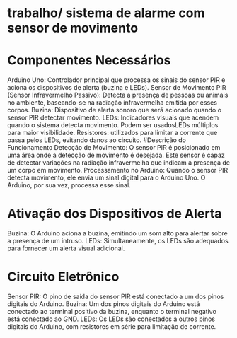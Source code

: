 # trabalho/ sistema de alarme com sensor de movimento

# Componentes Necessários
Arduino Uno: Controlador principal que processa os sinais do sensor PIR e aciona os dispositivos de alerta (buzina e LEDs).
Sensor de Movimento PIR (Sensor Infravermelho Passivo): Detecta a presença de pessoas ou animais no ambiente, baseando-se na radiação infravermelha emitida por esses corpos.
Buzina: Dispositivo de alerta sonoro que será acionado quando o sensor PIR detectar movimento.
LEDs: Indicadores visuais que acendem quando o sistema detecta movimento. Podem ser usados ​​LEDs múltiplos para maior visibilidade.
Resistores: utilizados para limitar a corrente que passa pelos LEDs, evitando danos ao circuito.
#Descrição do Funcionamento
Detecção de Movimento: O sensor PIR é posicionado em uma área onde a detecção de movimento é desejada. Este sensor é capaz de detectar variações na radiação infravermelha que indicam a presença de um corpo em movimento.
Processamento no Arduino: Quando o sensor PIR detecta movimento, ele envia um sinal digital para o Arduino Uno. O Arduino, por sua vez, processa esse sinal.
# Ativação dos Dispositivos de Alerta
Buzina: O Arduino aciona a buzina, emitindo um som alto para alertar sobre a presença de um intruso.
LEDs: Simultaneamente, os LEDs são adequados para fornecer um alerta visual adicional.
# Circuito Eletrônico
Sensor PIR: O pino de saída do sensor PIR está conectado a um dos pinos digitais do Arduino.
Buzina: Um dos pinos digitais do Arduino está conectado ao terminal positivo da buzina, enquanto o terminal negativo está conectado ao GND.
LEDs: Os LEDs são conectados a outros pinos digitais do Arduino, com resistores em série para limitação de corrente.
